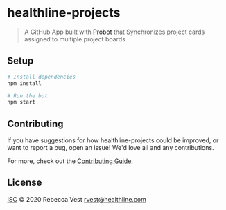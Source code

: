 # healthline-projects

> A GitHub App built with [Probot](https://github.com/probot/probot) that Synchronizes project cards assigned to multiple project boards

## Setup

```sh
# Install dependencies
npm install

# Run the bot
npm start
```

## Contributing

If you have suggestions for how healthline-projects could be improved, or want to report a bug, open an issue! We'd love all and any contributions.

For more, check out the [Contributing Guide](CONTRIBUTING.md).

## License

[ISC](LICENSE) © 2020 Rebecca Vest <rvest@healthline.com>